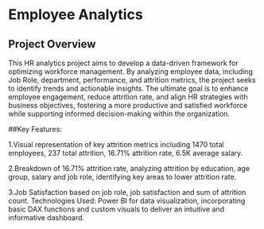 # Employee Analytics


## Project Overview

This HR analytics project aims to develop a data-driven framework for optimizing workforce management. By analyzing employee data, including Job Role, department, performance, and attrition metrics, the project seeks to identify trends and actionable insights. The ultimate goal is to enhance employee engagement, reduce attrition rate, and align HR strategies with business objectives, fostering a more productive and satisfied workforce while supporting informed decision-making within the organization.

##Key Features:

1.Visual representation of key attrition metrics including 1470 total employees, 237 total attrition, 16.71% attrition rate, 6.5K average salary.

2.Breakdown of 16.71% attrition rate, analyzing attrition by education, age group, salary and job role, identifying key areas to lower attrition rate.

3.Job Satisfaction based on job role, job satisfaction and sum of attrition count.
Technologies Used: Power BI for data visualization, incorporating basic DAX functions and custom visuals to deliver an intuitive and informative dashboard.
